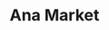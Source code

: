 ---
title: "Ana Market"
url: /ciudad-autonoma-de-buenos-aires/ana-market/
shop: alimentación sana
---